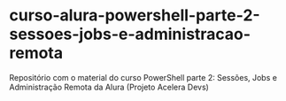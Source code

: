 # curso-alura-powershell-parte-2-sessoes-jobs-e-administracao-remota
Repositório com o material do curso PowerShell parte 2: Sessões, Jobs e Administração Remota da Alura (Projeto Acelera Devs)
